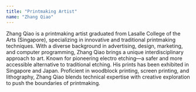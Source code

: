 ```yaml
---
title: "Printmaking Artist"
name: "Zhang Qiao"
---
```


Zhang Qiao is a printmaking artist graduated from Lasalle College of the Arts (Singapore), specializing in innovative and traditional printmaking techniques. With a diverse background in advertising, design, marketing, and computer programming, Zhang Qiao brings a unique interdisciplinary approach to art. Known for pioneering electro etching—a safer and more accessible alternative to traditional etching. His prints has been exhibited in Singapore and Japan. Proficient in woodblock printing, screen printing, and lithography, Zhang Qiao blends technical expertise with creative exploration to push the boundaries of printmaking.
